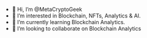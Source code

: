 - 👋 Hi, I’m @MetaCryptoGeek
- 👀 I’m interested in Blockchain, NFTs, Analytics & AI.
- 🌱 I’m currently learning Blockchain Analytics.
- 💞️ I’m looking to collaborate on Blockchain Analytics


<!---
MetaCryptoGeek/MetaCryptoGeek is a ✨ special ✨ repository because its `README.md` (this file) appears on your GitHub profile.
You can click the Preview link to take a look at your changes.
--->
